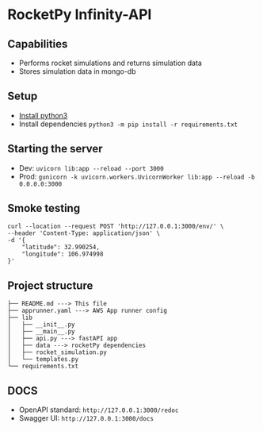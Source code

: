 # RocketPy Infinity-API 

## Capabilities
- Performs rocket simulations and returns simulation data
- Stores simulation data in mongo-db

## Setup
- [Install python3](https://www.python.org/downloads/)
- Install dependencies `python3 -m pip install -r requirements.txt`

## Starting the server
- Dev: `uvicorn lib:app --reload --port 3000`
- Prod: `gunicorn -k uvicorn.workers.UvicornWorker lib:app --reload -b 0.0.0.0:3000`

## Smoke testing
```
curl --location --request POST 'http://127.0.0.1:3000/env/' \
--header 'Content-Type: application/json' \
-d '{
    "latitude": 32.990254,
    "longitude": 106.974998
}'
```

## Project structure
```
├── README.md ---> This file 
├── apprunner.yaml ---> AWS App runner config
├── lib 
│   ├── __init__.py
│   ├── __main__.py
│   ├── api.py ---> fastAPI app
│   ├── data ---> rocketPy dependencies 
│   ├── rocket_simulation.py
│   └── templates.py
└── requirements.txt
```

## DOCS
- OpenAPI standard: `http://127.0.0.1:3000/redoc`
- Swagger UI: `http://127.0.0.1:3000/docs`
